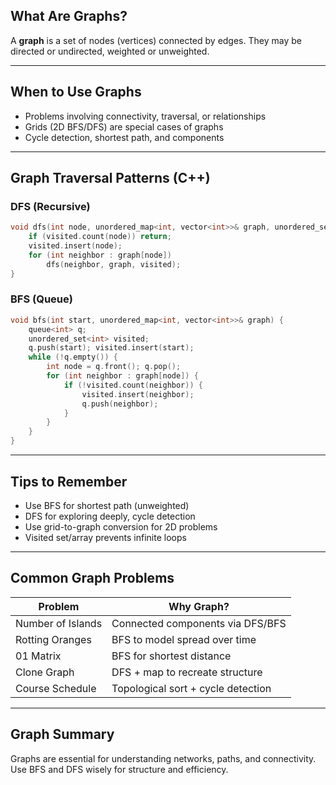 
## What Are Graphs?

A **graph** is a set of nodes (vertices) connected by edges. They may be directed or undirected, weighted or unweighted.

---

## When to Use Graphs

* Problems involving connectivity, traversal, or relationships
* Grids (2D BFS/DFS) are special cases of graphs
* Cycle detection, shortest path, and components

---

## Graph Traversal Patterns (C++)

### DFS (Recursive)

```cpp
void dfs(int node, unordered_map<int, vector<int>>& graph, unordered_set<int>& visited) {
    if (visited.count(node)) return;
    visited.insert(node);
    for (int neighbor : graph[node])
        dfs(neighbor, graph, visited);
}
```

### BFS (Queue)

```cpp
void bfs(int start, unordered_map<int, vector<int>>& graph) {
    queue<int> q;
    unordered_set<int> visited;
    q.push(start); visited.insert(start);
    while (!q.empty()) {
        int node = q.front(); q.pop();
        for (int neighbor : graph[node]) {
            if (!visited.count(neighbor)) {
                visited.insert(neighbor);
                q.push(neighbor);
            }
        }
    }
}
```

---

## Tips to Remember

* Use BFS for shortest path (unweighted)
* DFS for exploring deeply, cycle detection
* Use grid-to-graph conversion for 2D problems
* Visited set/array prevents infinite loops

---

## Common Graph Problems

| Problem              | Why Graph?                               |
|----------------------|-------------------------------------------|
| Number of Islands    | Connected components via DFS/BFS          |
| Rotting Oranges      | BFS to model spread over time             |
| 01 Matrix            | BFS for shortest distance                 |
| Clone Graph          | DFS + map to recreate structure           |
| Course Schedule      | Topological sort + cycle detection        |

---

## Graph Summary

Graphs are essential for understanding networks, paths, and connectivity. Use BFS and DFS wisely for structure and efficiency.
